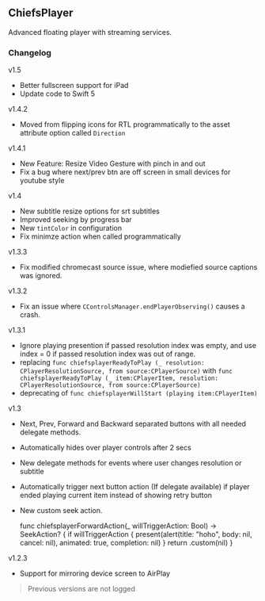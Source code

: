 ## ChiefsPlayer
Advanced floating player with streaming services.


### Changelog

v1.5
- Better fullscreen support for iPad
- Update code to Swift 5

v1.4.2
- Moved from flipping icons for RTL programmatically to the asset attribute option called `Direction` 

v1.4.1
- New Feature: Resize Video Gesture with pinch in and out
- Fix a bug where next/prev btn are off screen in small devices for youtube style

v1.4
- New subtitle resize options for srt subtitles
- Improved seeking by progress bar  
- New `tintColor` in configuration
- Fix minimze action when called programmatically

v1.3.3
- Fix modified chromecast source issue, where modiefied source captions was ignored. 

v1.3.2
- Fix an issue where `CControlsManager.endPlayerObserving()` causes a crash.

v1.3.1
- Ignore playing presention if passed resolution index was empty, and use index = 0 if passed resolution index was out of range.    
- replacing `func chiefsplayerReadyToPlay (_ resolution: CPlayerResolutionSource, from source:CPlayerSource)` with `func chiefsplayerReadyToPlay (_ item:CPlayerItem, resolution: CPlayerResolutionSource, from source:CPlayerSource)`
- deprecating of `func chiefsplayerWillStart (playing item:CPlayerItem)`

v1.3
- Next, Prev, Forward and Backward separated buttons with all needed delegate methods.  
- Automatically hides over player controls after 2 secs  
- New delegate methods for events where user changes resolution or subtitle  
- Automatically trigger next button action (If delegate available) if player ended playing current item instead of showing retry button
- New custom seek action.

	func chiefsplayerForwardAction(_ willTriggerAction: Bool) -> SeekAction? {
		 if willTriggerAction {
		     present(alert(title: "hoho", body: nil, cancel: nil), animated: true, completion: nil)
		 }
		 return .custom(nil)
	}


v1.2.3
- Support for mirroring device screen to AirPlay  
> Previous versions are not logged  
